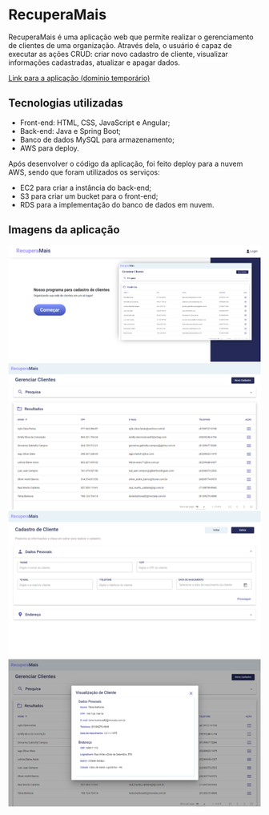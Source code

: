 # RecuperaMais

RecuperaMais é uma aplicação web que permite realizar o gerenciamento de clientes de uma organização. Através dela, o usuário é capaz de executar as ações CRUD: criar novo cadastro
de cliente, visualizar informações cadastradas, atualizar e apagar dados.

[Link para a aplicação (domínio temporário)](http://recuperamais.s3-website-us-east-1.amazonaws.com)

## Tecnologias utilizadas

- Front-end: HTML, CSS, JavaScript e Angular;
- Back-end: Java e Spring Boot;
- Banco de dados MySQL para armazenamento;
- AWS para deploy.

Após desenvolver o código da aplicação, foi feito deploy para a nuvem AWS, sendo que foram utilizados os serviços:

- EC2 para criar a instância do back-end;
- S3 para criar um bucket para o front-end;
- RDS para a implementação do banco de dados em nuvem.

## Imagens da aplicação

![Página inicial](frontend/src/assets/images/tela-inicial.png)
![Página de gerenciar clientes](frontend/src/assets/images/tela-gerenciar.png)
![Página de cadastro de cliente](frontend/src/assets/images/tela-cadastro.png)
![Página de visualização de cliente](frontend/src/assets/images/tela-visualizacao.png)

